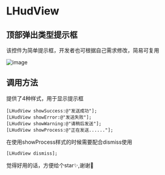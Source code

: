 # LHudView

## 顶部弹出类型提示框
该控件为简单提示框，开发者也可根据自己需求修改，简易可复用

![image](https://raw.githubusercontent.com/Kris-Niall/LHudView/master/screenshotImg.gif)

## 调用方法
提供了4种样式，用于显示提示框

    [LHudView showSuccess:@"发送成功"]; 
    [LHudView showError:@"发送失败"];
    [LHudView showWarning:@"请稍后发送"];
    [LHudView showProcess:@"正在发送......"];
    
在使用showProcess样式的时候需要配合dismiss使用

    [LHudView dismiss];
    
觉得好用的话，方便给个star✨,谢谢🙏

